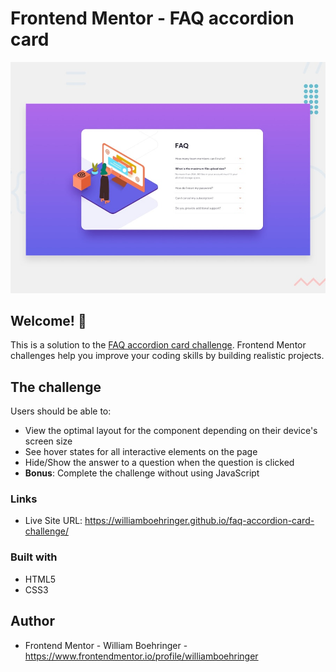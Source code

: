 # Frontend Mentor - FAQ accordion card

![Design preview for the FAQ accordion card coding challenge](./design/desktop-preview.jpg)

## Welcome! 👋

This is a solution to the [FAQ accordion card challenge](https://www.frontendmentor.io/challenges/faq-accordion-card-XlyjD0Oam). Frontend Mentor challenges help you improve your coding skills by building realistic projects.

## The challenge

Users should be able to:

- View the optimal layout for the component depending on their device's screen size
- See hover states for all interactive elements on the page
- Hide/Show the answer to a question when the question is clicked
- **Bonus**: Complete the challenge without using JavaScript

### Links

- Live Site URL: https://williamboehringer.github.io/faq-accordion-card-challenge/

### Built with

- HTML5
- CSS3

## Author

- Frontend Mentor - William Boehringer - https://www.frontendmentor.io/profile/williamboehringer

